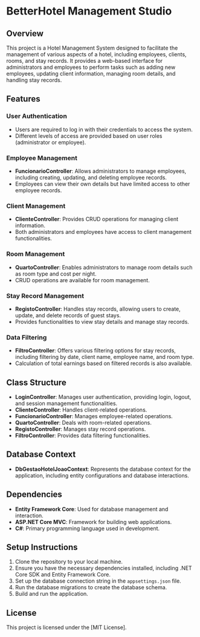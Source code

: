 
# BetterHotel Management Studio

## Overview

This project is a Hotel Management System designed to facilitate the management of various aspects of a hotel, including employees, clients, rooms, and stay records. It provides a web-based interface for administrators and employees to perform tasks such as adding new employees, updating client information, managing room details, and handling stay records.

## Features

### User Authentication

- Users are required to log in with their credentials to access the system.
- Different levels of access are provided based on user roles (administrator or employee).

### Employee Management

- **FuncionarioController**: Allows administrators to manage employees, including creating, updating, and deleting employee records.
- Employees can view their own details but have limited access to other employee records.

### Client Management

- **ClienteController**: Provides CRUD operations for managing client information.
- Both administrators and employees have access to client management functionalities.

### Room Management

- **QuartoController**: Enables administrators to manage room details such as room type and cost per night.
- CRUD operations are available for room management.

### Stay Record Management

- **RegistoController**: Handles stay records, allowing users to create, update, and delete records of guest stays.
- Provides functionalities to view stay details and manage stay records.

### Data Filtering

- **FiltroController**: Offers various filtering options for stay records, including filtering by date, client name, employee name, and room type.
- Calculation of total earnings based on filtered records is also available.

## Class Structure

- **LoginController**: Manages user authentication, providing login, logout, and session management functionalities.
- **ClienteController**: Handles client-related operations.
- **FuncionarioController**: Manages employee-related operations.
- **QuartoController**: Deals with room-related operations.
- **RegistoController**: Manages stay record operations.
- **FiltroController**: Provides data filtering functionalities.

## Database Context

- **DbGestaoHotelJoaoContext**: Represents the database context for the application, including entity configurations and database interactions.

## Dependencies

- **Entity Framework Core**: Used for database management and interaction.
- **ASP.NET Core MVC**: Framework for building web applications.
- **C#**: Primary programming language used in development.

## Setup Instructions

1. Clone the repository to your local machine.
2. Ensure you have the necessary dependencies installed, including .NET Core SDK and Entity Framework Core.
3. Set up the database connection string in the `appsettings.json` file.
4. Run the database migrations to create the database schema.
5. Build and run the application.


## License

This project is licensed under the [MIT License]. 


